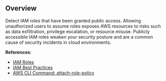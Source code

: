 ## Overview

Detect IAM roles that have been granted public access. Allowing unauthorized users to assume roles exposes AWS resources to risks such as data exfiltration, privilege escalation, or resource misuse. Publicly accessible IAM roles weaken your security posture and are a common cause of security incidents in cloud environments.

**References**:
- [IAM Roles](https://docs.aws.amazon.com/IAM/latest/UserGuide/id_roles.html)
- [IAM Best Practices](https://docs.aws.amazon.com/IAM/latest/UserGuide/best-practices.html)
- [AWS CLI Command: attach-role-policy](https://awscli.amazonaws.com/v2/documentation/api/latest/reference/iam/attach-role-policy.html)
